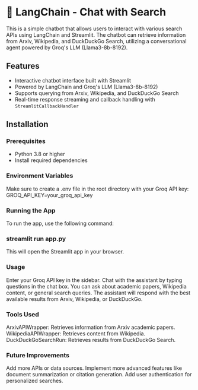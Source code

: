 # 🔎 LangChain - Chat with Search

This is a simple chatbot that allows users to interact with various search APIs using LangChain and Streamlit. The chatbot can retrieve information from Arxiv, Wikipedia, and DuckDuckGo Search, utilizing a conversational agent powered by Groq's LLM (Llama3-8b-8192).

## Features

- Interactive chatbot interface built with Streamlit
- Powered by LangChain and Groq's LLM (Llama3-8b-8192)
- Supports querying from Arxiv, Wikipedia, and DuckDuckGo Search
- Real-time response streaming and callback handling with `StreamlitCallbackHandler`

## Installation

### Prerequisites

- Python 3.8 or higher
- Install required dependencies

### Environment Variables
Make sure to create a .env file in the root directory with your Groq API key:
GROQ_API_KEY=your_groq_api_key

### Running the App
To run the app, use the following command:

### streamlit run app.py

This will open the Streamlit app in your browser.

### Usage
Enter your Groq API key in the sidebar.
Chat with the assistant by typing questions in the chat box. You can ask about academic papers, Wikipedia content, or general search queries.
The assistant will respond with the best available results from Arxiv, Wikipedia, or DuckDuckGo.


### Tools Used
ArxivAPIWrapper: Retrieves information from Arxiv academic papers.
WikipediaAPIWrapper: Retrieves content from Wikipedia.
DuckDuckGoSearchRun: Retrieves results from DuckDuckGo Search.


### Future Improvements
Add more APIs or data sources.
Implement more advanced features like document summarization or citation generation.
Add user authentication for personalized searches.
